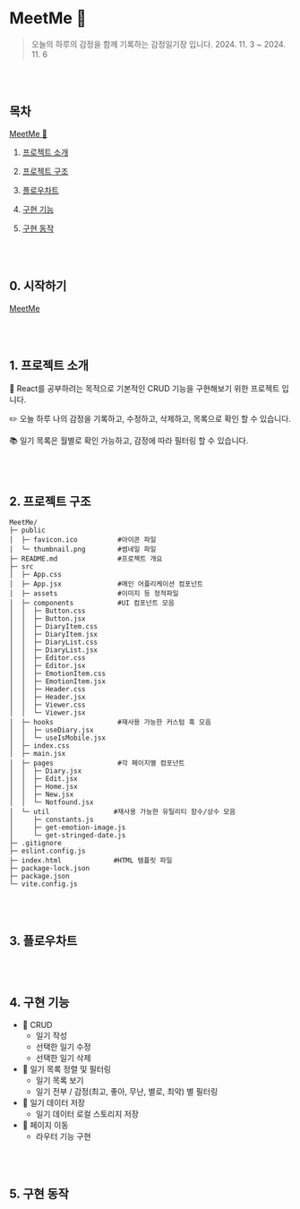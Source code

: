 # MeetMe 📓
> 오늘의 하루의 감정을 함께 기록하는 감정일기장 입니다.
> 2024. 11. 3 ~ 2024. 11. 6

<br/><br/>

## 목차
[MeetMe 📓](#MeetMe-📓)

1. [프로젝트 소개](#1-프로젝트-소개)

2. [프로젝트 구조](#2-프로젝트-구조)

3. [플로우차트](#3-플로우차트)

4. [구현 기능](#4-구현-기능)

5. [구현 동작](#5-구현-동작)

<br/><br/>


## 0. 시작하기
[MeetMe](https://meet-me-phi.vercel.app/)

<br/><br/>

## 1. 프로젝트 소개
📖 React를 공부하려는 목적으로 기본적인 CRUD 기능을 구현해보기 위한 프로젝트 입니다.

✏️ 오늘 하루 나의 감정을 기록하고, 수정하고, 삭제하고, 목록으로 확인 할 수 있습니다.

📚 일기 목록은 월별로 확인 가능하고, 감정에 따라 필터링 할 수 있습니다.

<br/><br/>

## 2. 프로젝트 구조
```
MeetMe/
├─ public   
│  ├─ favicon.ico          #아이콘 파일
│  └─ thumbnail.png        #썸네일 파일
├─ README.md               #프로젝트 개요
├─ src
│  ├─ App.css
│  ├─ App.jsx              #메인 어플리케이션 컴포넌트
│  ├─ assets               #이미지 등 정적파일
│  ├─ components           #UI 컴포넌트 모음
│  │  ├─ Button.css
│  │  ├─ Button.jsx
│  │  ├─ DiaryItem.css
│  │  ├─ DiaryItem.jsx
│  │  ├─ DiaryList.css
│  │  ├─ DiaryList.jsx
│  │  ├─ Editor.css
│  │  ├─ Editor.jsx
│  │  ├─ EmotionItem.css
│  │  ├─ EmotionItem.jsx
│  │  ├─ Header.css
│  │  ├─ Header.jsx
│  │  ├─ Viewer.css
│  │  └─ Viewer.jsx
│  ├─ hooks                #재사용 가능한 커스텀 훅 모음
│  │  ├─ useDiary.jsx
│  │  └─ useIsMobile.jsx
│  ├─ index.css  
│  ├─ main.jsx
│  ├─ pages                #각 페이지별 컴포넌트
│  │  ├─ Diary.jsx
│  │  ├─ Edit.jsx
│  │  ├─ Home.jsx
│  │  ├─ New.jsx
│  │  └─ Notfound.jsx
│  └─ util                #재사용 가능한 유틸리티 함수/상수 모음
│     ├─ constants.js
│     ├─ get-emotion-image.js
│     └─ get-stringed-date.js
├─ .gitignore
├─ eslint.config.js
├─ index.html             #HTML 템플릿 파일
├─ package-lock.json
├─ package.json
└─ vite.config.js
```

<br/><br/>

## 3. 플로우차트


<br/><br/>

## 4. 구현 기능

- 📓 CRUD
  - 일기 작성
  - 선택한 일기 수정
  - 선택한 일기 삭제
- 📜 일기 목록 정렬 및 필터링
  - 일기 목록 보기
  - 일기 전부 / 감정(최고, 좋아, 무난, 별로, 최악) 별 필터링
- 💾 일기 데이터 저장
  - 일기 데이터 로컬 스토리지 저장
- 👟 페이지 이동
  - 라우터 기능 구현

<br/><br/>

## 5. 구현 동작
